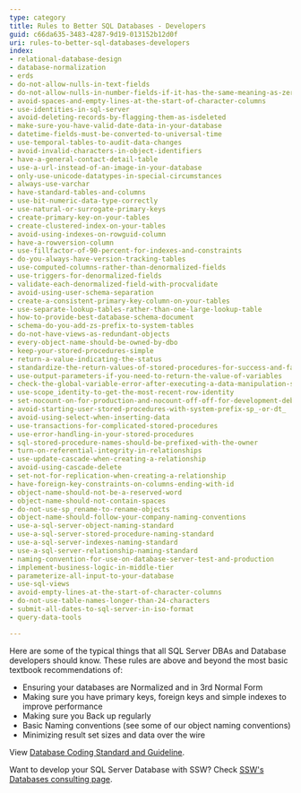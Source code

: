 ```yaml
---
type: category
title: Rules to Better SQL Databases - Developers
guid: c66da635-3483-4287-9d19-013152b12d0f
uri: rules-to-better-sql-databases-developers
index:
- relational-database-design
- database-normalization
- erds
- do-not-allow-nulls-in-text-fields
- do-not-allow-nulls-in-number-fields-if-it-has-the-same-meaning-as-zero
- avoid-spaces-and-empty-lines-at-the-start-of-character-columns
- use-identities-in-sql-server
- avoid-deleting-records-by-flagging-them-as-isdeleted
- make-sure-you-have-valid-date-data-in-your-database
- datetime-fields-must-be-converted-to-universal-time
- use-temporal-tables-to-audit-data-changes
- avoid-invalid-characters-in-object-identifiers
- have-a-general-contact-detail-table
- use-a-url-instead-of-an-image-in-your-database
- only-use-unicode-datatypes-in-special-circumstances
- always-use-varchar
- have-standard-tables-and-columns
- use-bit-numeric-data-type-correctly
- use-natural-or-surrogate-primary-keys
- create-primary-key-on-your-tables
- create-clustered-index-on-your-tables
- avoid-using-indexes-on-rowguid-column
- have-a-rowversion-column
- use-fillfactor-of-90-percent-for-indexes-and-constraints
- do-you-always-have-version-tracking-tables
- use-computed-columns-rather-than-denormalized-fields
- use-triggers-for-denormalized-fields
- validate-each-denormalized-field-with-procvalidate
- avoid-using-user-schema-separation
- create-a-consistent-primary-key-column-on-your-tables
- use-separate-lookup-tables-rather-than-one-large-lookup-table
- how-to-provide-best-database-schema-document
- schema-do-you-add-zs-prefix-to-system-tables
- do-not-have-views-as-redundant-objects
- every-object-name-should-be-owned-by-dbo
- keep-your-stored-procedures-simple
- return-a-value-indicating-the-status
- standardize-the-return-values-of-stored-procedures-for-success-and-failures
- use-output-parameters-if-you-need-to-return-the-value-of-variables
- check-the-global-variable-error-after-executing-a-data-manipulation-statement
- use-scope_identity-to-get-the-most-recent-row-identity
- set-nocount-on-for-production-and-nocount-off-off-for-development-debugging-purposes
- avoid-starting-user-stored-procedures-with-system-prefix-sp_-or-dt_
- avoid-using-select-when-inserting-data
- use-transactions-for-complicated-stored-procedures
- use-error-handling-in-your-stored-procedures
- sql-stored-procedure-names-should-be-prefixed-with-the-owner
- turn-on-referential-integrity-in-relationships
- use-update-cascade-when-creating-a-relationship
- avoid-using-cascade-delete
- set-not-for-replication-when-creating-a-relationship
- have-foreign-key-constraints-on-columns-ending-with-id
- object-name-should-not-be-a-reserved-word
- object-name-should-not-contain-spaces
- do-not-use-sp_rename-to-rename-objects
- object-name-should-follow-your-company-naming-conventions
- use-a-sql-server-object-naming-standard
- use-a-sql-server-stored-procedure-naming-standard
- use-a-sql-server-indexes-naming-standard
- use-a-sql-server-relationship-naming-standard
- naming-convention-for-use-on-database-server-test-and-production
- implement-business-logic-in-middle-tier
- parameterize-all-input-to-your-database
- use-sql-views
- avoid-empty-lines-at-the-start-of-character-columns
- do-not-use-table-names-longer-than-24-characters
- submit-all-dates-to-sql-server-in-iso-format
- query-data-tools

---
```


Here are some of the typical things that all SQL Server DBAs and Database developers should know. These rules are above and beyond the most basic textbook recommendations of:

* Ensuring your databases are Normalized and in 3rd Normal Form
* Making sure you have primary keys, foreign keys and simple indexes to improve performance
* Making sure you Back up regularly
* Basic Naming conventions (see some of our object naming conventions)
* Minimizing result set sizes and data over the wire

View [Database Coding Standard and Guideline](http://www.nyx.net/~bwunder/dbChangeControl/standard.htm).

Want to develop your SQL Server Database with SSW? Check [SSW's Databases consulting page](https://www.ssw.com.au/consulting/database-development).
